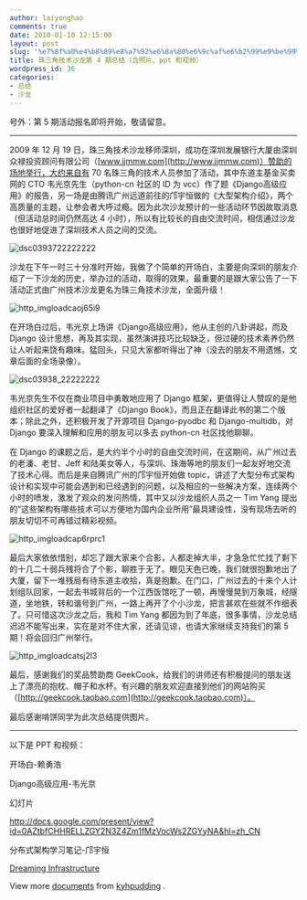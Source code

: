 ```yaml
---
author: laiyonghao
comments: true
date: 2010-01-10 12:15:00
layout: post
slug: '%e7%8f%a0%e4%b8%89%e8%a7%92%e6%8a%80%e6%9c%af%e6%b2%99%e9%be%99%e7%ac%ac-4-%e6%9c%9f%e6%80%bb%e7%bb%93%ef%bc%88%e5%90%ab%e7%85%a7%e7%89%87%e3%80%81ppt-%e5%92%8c%e8%a7%86%e9%a2%91%ef%bc%89'
title: 珠三角技术沙龙第 4 期总结（含照片、ppt 和视频）
wordpress_id: 36
categories:
- 总结
- 沙龙
---
```


号外：第 5 期活动报名即将开始，敬请留意。



* * *

2009 年 12 月 19 日，珠三角技术沙龙移师深圳，成功在深圳发展银行大厦由深圳众禄投资顾问有限公司（[www.jjmmw.com](http://www.jjmmw.com)）赞助的场地举行，大约来自有 70 名珠三角的技术人员参加了活动，其中东道主基金买卖网的 CTO 韦光京先生（python-cn 社区的 ID 为 vcc）作了题《Django高级应用》的报告，另一场是由腾讯广州远道前往的邝宇恒做的《大型架构介绍》，两个高质量的主题，让参会者大呼过瘾。因为此次沙龙预计的一些活动环节因故取消息（但活动总时间仍然高达 4 小时），所以有比较长的自由交流时间，相信通过沙龙也很好地促进了深圳技术人员之间的交流。

![dsc0393722222222](http://blog.laiyonghao.com/wp-content/uploads/2010/01/dsc0393722222222.jpg)

沙龙在下午一时三十分准时开始，我做了个简单的开场白，主要是向深圳的朋友介绍了一下沙龙的历史，举办过的活动，取得的效果，最重要的是跟大家公告了一下活动正式由广州技术沙龙更名为珠三角技术沙龙，全面升级！

![http_imgloadcaoj65i9](http://blog.laiyonghao.com/wp-content/uploads/2010/01/http_imgloadcaoj65i9.jpg)

在开场白过后，韦光京上场讲《Django高级应用》，他从主创的八卦讲起，而及 Django 设计思想，再及其实现，虽然演讲技巧比较缺乏，但过硬的技术素养仍然让人听起来饶有趣味。猛回头，只见大家都听得出了神（没去的朋友不用遗憾，文章后面的全场录像）。

![dsc03938_22222222](http://blog.laiyonghao.com/wp-content/uploads/2010/01/dsc03938_22222222.jpg)

韦光京先生不仅在商业项目中勇敢地应用了 Django 框架，更值得让人赞叹的是他组织社区的爱好者一起翻译了《Django Book》，而且正在翻译此书的第二个版本；除此之外，还积极开发了开源项目 Django-pyodbc 和 Django-multidb，对 Django 要深入理解和应用的朋友可以多去 python-cn 社区找他聊聊。

在 Django 的课题之后，是大约半个小时的自由交流时间，在这期间，从广州过去的老潘、老甘、Jeff 和陆美女等人，与深圳、珠海等地的朋友们一起友好地交流了技术心得。而后是来自腾讯广州的邝宇恒开始做 topic，讲述了大型分布式架构设计和实现中可能会遇到和已经遇到的问题，以及相应的一些解决方案，连续两个小时的喷发，激发了观众的发问热情，其中又以沙龙组织人员之一 Tim Yang 提出的“这些架构有哪些技术可以方便地为国内企业所用”最具建设性，没有现场去听的朋友切切不可再错过精彩视频。

![http_imgloadcap6rprc1](http://blog.laiyonghao.com/wp-content/uploads/2010/01/http_imgloadcap6rprc1.jpg)

最后大家依依惜别，却忘了跟大家来个合影，人都走掉大半，才急急忙忙找了剩下的十几二十弱兵残将合了个影，聊胜于无了。眼见天色已晚，我们就很抱歉地出了大厦，留下一堆残局有待东道主收拾，真是抱歉。在门口，广州过去的十来个人计划组队回家，一起去书城背后的一个江西饭馆吃了一顿，再慢慢晃到万象城，经隧道，坐地铁，转和谐号到广州，一路上再开了个小沙龙，把言甚欢在些就不作细表了。只可惜这次沙龙之后，我和 Tim Yang 都因为到了年底，很多事情，沙龙总结迟迟不能写出来，实在是对不住大家，还请见谅，也请大家继续支持我们的第 5 期！将会回归广州举行。

![http_imgloadcatsj2l3](http://blog.laiyonghao.com/wp-content/uploads/2010/01/http_imgloadcatsj2l3.jpg)

最后，感谢我们的奖品赞助商 GeekCook，给我们的讲师还有积极提问的朋友送上了漂亮的抱枕、帽子和水杯。有兴趣的朋友欢迎直接到他们的网站购买（[http://geekcook.taobao.com](http://geekcook.taobao.com)）。

最后感谢啃饼同学为此次总结提供图片。



* * *

以下是 PPT 和视频：

<!-- more -->开场白-赖勇浩



Django高级应用-韦光京

幻灯片

[http://docs.google.com/present/view?id=0AZtbfCHHRELLZGY2N3Z4Zm1fMzVocWs2ZGYyNA&hl=zh_CN
](http://docs.google.com/present/view?id=0AZtbfCHHRELLZGY2N3Z4Zm1fMzVocWs2ZGYyNA&hl=zh_CN )






分布式架构学习笔记-邝宇恒


[Dreaming Infrastructure](http://www.slideshare.net/kyhpudding/dreaming-infrastructure)






View more [documents](http://www.slideshare.net/)
from [kyhpudding](http://www.slideshare.net/kyhpudding)
.













